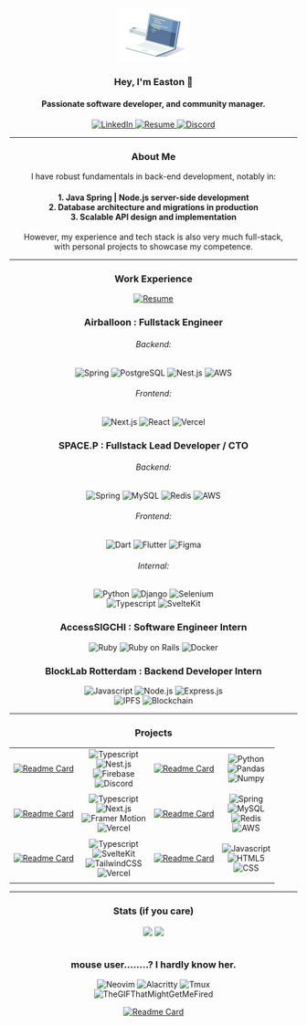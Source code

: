 <div align="center">
  <img src="./intro.gif" width="25%" alt="Intro GIF">

  ### Hey, I'm Easton 👋
  #### Passionate software developer, and community manager.
  
  <a href="https://www.linkedin.com/in/easton/">
    <img src="https://img.shields.io/badge/LinkedIn-0077B5?style=for-the-badge&logo=linkedin&logoColor=white" alt="LinkedIn">
  </a>
  <a href="https://drive.google.com/file/d/1_p1msnBJoF7HSV66NNek-XJ5v_cKfY_2/view?usp=sharing">
    <img src="https://img.shields.io/badge/Resume-255E63?style=for-the-badge&logo=ReadMe&logoColor=white" alt="Resume">
  </a>
  <a href="https://discordapp.com/users/237018129664966656">
    <img src="https://img.shields.io/badge/Discord-5865F2?style=for-the-badge&logo=discord&logoColor=white" alt="Discord">
  </a>
</div>

------

<div align="center">
  <h3> About Me </h3>
  
  I have robust fundamentals in back-end development, notably in:
  <h4>
    1. Java Spring | Node.js server-side development<br>
    2. Database architecture and migrations in production<br>
    3. Scalable API design and implementation<br>
  </h4>
     
  However, my experience and tech stack is also very much full-stack,<br>with personal projects to showcase my competence.
</div>

------

<div align="center">
  <h3> Work Experience </h3>
  <a href="https://drive.google.com/file/d/1_p1msnBJoF7HSV66NNek-XJ5v_cKfY_2/view?usp=sharing">
    <img src="https://img.shields.io/badge/Resume-255E63?style=for-the-badge&logo=ReadMe&logoColor=white" alt="Resume">
  </a>

  <h3>Airballoon : Fullstack Engineer</h3>
  <div>
    <h6>Backend:</h6>
    <div>
      <img src="https://img.shields.io/badge/Spring-6DB33F?style=for-the-badge&logo=spring&logoColor=white" alt="Spring">
      <img src="https://img.shields.io/badge/postgres-%23316192.svg?style=for-the-badge&logo=postgresql&logoColor=white" alt="PostgreSQL">
      <img src="https://img.shields.io/badge/nestjs-%23E0234E.svg?style=for-the-badge&logo=nestjs&logoColor=white" alt="Nest.js">
<!--       <img src="https://img.shields.io/badge/redis-CC0000.svg?&style=for-the-badge&logo=redis&logoColor=white" alt="Redis"> -->
      <img src="https://img.shields.io/badge/Amazon_AWS-FF9900?style=for-the-badge&logo=amazonaws&logoColor=white" alt="AWS">
    </div>
  </div>
  <div>
    <h6>Frontend:</h6>
    <div>
      <img src="https://img.shields.io/badge/Next-black?style=for-the-badge&logo=next.js&logoColor=white" alt="Next.js">
      <img src="https://img.shields.io/badge/react-%2320232a.svg?style=for-the-badge&logo=react&logoColor=%2361DAFB" alt="React">
      <img src="https://img.shields.io/badge/vercel-%23000000.svg?style=for-the-badge&logo=vercel&logoColor=white" alt="Vercel">
    </div>
  </div>
  <h3> SPACE.P : Fullstack Lead Developer / CTO </h3>
  <div>
    <h6>Backend:</h6>
    <div>
      <img src="https://img.shields.io/badge/Spring-6DB33F?style=for-the-badge&logo=spring&logoColor=white" alt="Spring">
      <img src="https://img.shields.io/badge/MySQL-005C84?style=for-the-badge&logo=mysql&logoColor=white" alt="MySQL">
      <img src="https://img.shields.io/badge/redis-CC0000.svg?&style=for-the-badge&logo=redis&logoColor=white" alt="Redis">
      <img src="https://img.shields.io/badge/Amazon_AWS-FF9900?style=for-the-badge&logo=amazonaws&logoColor=white" alt="AWS">
    </div>
  </div>
  <div>
    <h6>Frontend:</h6>
    <img src="https://img.shields.io/badge/Dart-0175C2?style=for-the-badge&logo=dart&logoColor=white" alt="Dart">
    <img src="https://img.shields.io/badge/Flutter-02569B?style=for-the-badge&logo=flutter&logoColor=white" alt="Flutter">
    <img src="https://img.shields.io/badge/Figma-F24E1E?style=for-the-badge&logo=figma&logoColor=white" alt="Figma">
  </div>
  <div>
    <h6>Internal:</h6>
    <div>
      <img src="https://img.shields.io/badge/Python-FFD43B?style=for-the-badge&logo=python&logoColor=blue" alt="Python">
      <img src="https://img.shields.io/badge/Django-092E20?style=for-the-badge&logo=django&logoColor=green" alt="Django">
      <img src="https://img.shields.io/badge/Selenium-43B02A?style=for-the-badge&logo=Selenium&logoColor=white" alt="Selenium">
    </div>
    <div>
      <img src="https://img.shields.io/badge/TypeScript-007ACC?style=for-the-badge&logo=typescript&logoColor=white" alt="Typescript">
      <img src="https://img.shields.io/badge/SvelteKit-FF3E00?style=for-the-badge&logo=Svelte&logoColor=white" alt="SvelteKit">
    </div>
  </div>
  
  <h3> AccessSIGCHI : Software Engineer Intern </h3>
  <div>
    <img src="https://img.shields.io/badge/Ruby-CC342D?style=for-the-badge&logo=ruby&logoColor=white" alt="Ruby">
    <img src="https://img.shields.io/badge/Ruby_on_Rails-CC0000?style=for-the-badge&logo=ruby-on-rails&logoColor=white" alt="Ruby on Rails">
    <img src="https://img.shields.io/badge/Docker-2CA5E0?style=for-the-badge&logo=docker&logoColor=white" alt="Docker">
  </div>
  
  <h3> BlockLab Rotterdam : Backend Developer Intern </h3>
  <div>
    <img src="https://img.shields.io/badge/JavaScript-323330?style=for-the-badge&logo=javascript&logoColor=F7DF1E" alt="Javascript">
    <img src="https://img.shields.io/badge/Node%20js-339933?style=for-the-badge&logo=nodedotjs&logoColor=white" alt="Node.js">
    <img src="https://img.shields.io/badge/Express%20js-000000?style=for-the-badge&logo=express&logoColor=white" alt="Express.js">
  </div>
  <div>
    <img src="https://img.shields.io/badge/IPFS-17314a?style=for-the-badge&logo=IPFS&logoColor=white" alt="IPFS">
    <img src="https://img.shields.io/badge/Blockchain-121D33?logo=blockchaindotcom&logoColor=fff&style=for-the-badge" alt="Blockchain">
  </div>
</div>

------

<div align="center">
<h3>Projects</h3>
  
|   |   |   |   |
|---|---|---|---|
| [![Readme Card](https://github-readme-stats.vercel.app/api/pin/?username=euisungkang&repo=Wavy&theme=transparent)](https://github.com/euisungkang/Wavy) | <div align="center"><img src="https://img.shields.io/badge/TypeScript-007ACC?style=for-the-badge&logo=typescript&logoColor=white" alt="Typescript"><br><img src="https://img.shields.io/badge/nestjs-E0234E?style=for-the-badge&logo=nestjs&logoColor=white" alt="Nest.js"><br><img src="https://img.shields.io/badge/firebase-ffca28?style=for-the-badge&logo=firebase&logoColor=black" alt="Firebase"><br><img src="https://img.shields.io/badge/Discord-5865F2?style=for-the-badge&logo=discord&logoColor=white" alt="Discord"></div> | [![Readme Card](https://github-readme-stats.vercel.app/api/pin/?username=euisungkang&repo=nyc.crimes&theme=transparent)](https://github.com/euisungkang/nyc.crimes) | <div align="center"><img src="https://img.shields.io/badge/Python-FFD43B?style=for-the-badge&logo=python&logoColor=blue" alt="Python"><br><img src="https://img.shields.io/badge/Pandas-2C2D72?style=for-the-badge&logo=pandas&logoColor=white" alt="Pandas"><br><img src="https://img.shields.io/badge/Numpy-777BB4?style=for-the-badge&logo=numpy&logoColor=white" alt="Numpy"></div> |
|   |   |   |   |
| [![Readme Card](https://github-readme-stats.vercel.app/api/pin/?username=euisungkang&repo=aion&theme=transparent)](https://github.com/euisungkang/aion) | <div align="center"><img src="https://img.shields.io/badge/TypeScript-007ACC?style=for-the-badge&logo=typescript&logoColor=white" alt="Typescript"><br><img src="https://img.shields.io/badge/next%20js-000000?style=for-the-badge&logo=nextdotjs&logoColor=white" alt="Next.js"><br><img src="https://img.shields.io/badge/Framer-black?style=for-the-badge&logo=framer&logoColor=blue" alt="Framer Motion"><br><img src="https://img.shields.io/badge/Vercel-000000?style=for-the-badge&logo=vercel&logoColor=white" alt="Vercel"></div> | [![Readme Card](https://github-readme-stats.vercel.app/api/pin/?username=euisungkang&repo=aion-api&theme=transparent)](https://github.com/euisungkang/aion-api) | <div align="center"><img src="https://img.shields.io/badge/Spring-6DB33F?style=for-the-badge&logo=spring&logoColor=white" alt="Spring"><br><img src="https://img.shields.io/badge/MySQL-005C84?style=for-the-badge&logo=mysql&logoColor=white" alt="MySQL"><br><img src="https://img.shields.io/badge/redis-CC0000.svg?&style=for-the-badge&logo=redis&logoColor=white" alt="Redis"><br><img src="https://img.shields.io/badge/Amazon_AWS-FF9900?style=for-the-badge&logo=amazonaws&logoColor=white" alt="AWS"></div> |
|   |   |   |   |
| [![Readme Card](https://github-readme-stats.vercel.app/api/pin/?username=euisungkang&repo=currency.io&theme=transparent)](https://github.com/euisungkang/currency.io) | <div align="center"><div align="center"><img src="https://img.shields.io/badge/TypeScript-007ACC?style=for-the-badge&logo=typescript&logoColor=white" alt="Typescript"><br><img src="https://img.shields.io/badge/SvelteKit-FF3E00?style=for-the-badge&logo=Svelte&logoColor=white" alt="SvelteKit"><br><img src="https://img.shields.io/badge/Tailwind_CSS-38B2AC?style=for-the-badge&logo=tailwind-css&logoColor=white" alt="TailwindCSS"><br><img src="https://img.shields.io/badge/Vercel-000000?style=for-the-badge&logo=vercel&logoColor=white" alt="Vercel"></div> | [![Readme Card](https://github-readme-stats.vercel.app/api/pin/?username=euisungkang&repo=Corro-Por-Voz-2018&theme=transparent)](https://github.com/euisungkang/Corro-Por-Voz-2018) | <div align="center"><img src="https://img.shields.io/badge/JavaScript-323330?style=for-the-badge&logo=javascript&logoColor=F7DF1E" alt="Javascript"><br><img src="https://img.shields.io/badge/HTML5-E34F26?style=for-the-badge&logo=html5&logoColor=white" alt="HTML5"><br><img src="https://img.shields.io/badge/CSS3-1572B6?style=for-the-badge&logo=css3&logoColor=white" alt="CSS"></div> |
|   |   |   |   |

</div>

------

<div align="center">
  <h3>Stats (if you care)</h3>
  <img height=180 align="center" src="https://github-readme-stats.vercel.app/api/top-langs/?username=euisungkang&theme=transparent&exclude_repo=Polyhack-2019,Corro-Por-Voz-2018&show_icons=true&layout=compact&langs_count=8&size_weight=0.6&count_weight=0.4&card_width=320&include_all_commits=true" />
  <img height=180 align="center" src="https://github-readme-stats.vercel.app/api?username=euisungkang&hide=issues,contribs&show=prs_merged&theme=transparent&show_icons=true&include_all_commits=true&rank_icon=github" />
  <!-- [![GitHub Streak](https://github-readme-streak-stats.herokuapp.com?user=euisungkang&theme=dark&background=transparent&hide_border=true&date_format=j%20M%5B%20Y%5D)]() -->
</div>
<br>
<div align="center">
  <h3>mouse user........? I hardly know her.</h3>
  <img src="https://img.shields.io/badge/NeoVim-%2357A143.svg?&style=for-the-badge&logo=neovim&logoColor=white" alt="Neovim">
  <img src="https://img.shields.io/badge/alacritty-F46D01?style=for-the-badge&logo=alacritty&logoColor=white" alt="Alacritty">
  <img src="https://img.shields.io/badge/tmux-1BB91F?style=for-the-badge&logo=tmux&logoColor=white" alt="Tmux">
</div>
<div align="center">
  <img src="https://media.giphy.com/media/v1.Y2lkPTc5MGI3NjExdjhuNGhsZWRtM2d3eGo4MTZnM3h1djlvOHk5M3BrNTI3bXFlNGprOCZlcD12MV9pbnRlcm5hbF9naWZfYnlfaWQmY3Q9Zw/YQitE4YNQNahy/giphy-downsized.gif" alt="TheGIFThatMightGetMeFired">
  
  [![Readme Card](https://github-readme-stats.vercel.app/api/pin/?username=euisungkang&repo=.config&theme=transparent)](https://github.com/euisungkang/.config)
</div>
